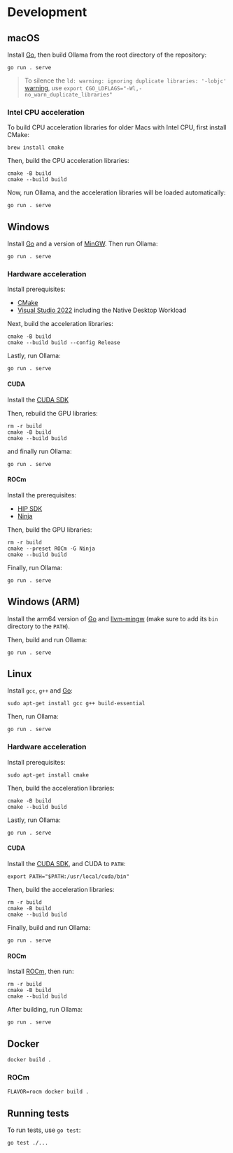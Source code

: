 # Development

## macOS

Install [Go](https://go.dev/doc/install), then build Ollama from the root directory of the repository:

```
go run . serve
```

> To silence the `ld: warning: ignoring duplicate libraries: '-lobjc'` [warning](https://github.com/golang/go/issues/67799), use `export CGO_LDFLAGS="-Wl,-no_warn_duplicate_libraries"`

### Intel CPU acceleration

To build CPU acceleration libraries for older Macs with Intel CPU, first install CMake:

```
brew install cmake
```

Then, build the CPU acceleration libraries:

```
cmake -B build
cmake --build build
```

Now, run Ollama, and the acceleration libraries will be loaded automatically:

```
go run . serve
```

## Windows

Install [Go](https://go.dev/doc/install) and a version of [MinGW](https://jmeubank.github.io/tdm-gcc/download/). Then run Ollama:

```
go run . serve
```

### Hardware acceleration

Install prerequisites:

- [CMake](https://cmake.org/download/)
- [Visual Studio 2022](https://visualstudio.microsoft.com/downloads/) including the Native Desktop Workload

Next, build the acceleration libraries:

```
cmake -B build
cmake --build build --config Release
```

Lastly, run Ollama:

```
go run . serve
```

#### CUDA

Install the [CUDA SDK](https://developer.nvidia.com/cuda-downloads?target_os=Windows&target_arch=x86_64&target_version=11&target_type=exe_network)

Then, rebuild the GPU libraries:

```
rm -r build
cmake -B build
cmake --build build
```

and finally run Ollama:

```
go run . serve
```

#### ROCm

Install the prerequisites:

- [HIP SDK](https://www.amd.com/en/developer/resources/rocm-hub/hip-sdk.html)
- [Ninja](https://github.com/ninja-build/ninja/releases)

Then, build the GPU libraries:

```
rm -r build
cmake --preset ROCm -G Ninja
cmake --build build
```

Finally, run Ollama:

```
go run . serve
```

## Windows (ARM)

Install the arm64 version of [Go](https://go.dev/dl/) and [llvm-mingw](https://github.com/mstorsjo/llvm-mingw) (make sure to add its `bin` directory to the `PATH`).

Then, build and run Ollama:

```
go run . serve
```

## Linux

Install `gcc`, `g++` and [Go](https://go.dev/doc/install):

```
sudo apt-get install gcc g++ build-essential
```

Then, run Ollama:

```
go run . serve
```

### Hardware acceleration

Install prerequisites:

```
sudo apt-get install cmake
```

Then, build the acceleration libraries:

```
cmake -B build
cmake --build build
```

Lastly, run Ollama:

```
go run . serve
```

#### CUDA

Install the [CUDA SDK](https://developer.nvidia.com/cuda-downloads), and CUDA to `PATH`:

```
export PATH="$PATH:/usr/local/cuda/bin"
```

Then, build the acceleration libraries:

```
rm -r build
cmake -B build
cmake --build build
```

Finally, build and run Ollama:

```
go run . serve
```

#### ROCm

Install [ROCm](https://rocm.docs.amd.com/projects/install-on-linux/en/latest/install/quick-start.html), then run:

```
rm -r build
cmake -B build
cmake --build build
```

After building, run Ollama:

```
go run . serve
```

## Docker

```
docker build .
```

### ROCm

```
FLAVOR=rocm docker build .
```

## Running tests

To run tests, use `go test`:

```
go test ./...
```

